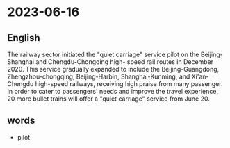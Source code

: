 # 2023-06-16

## English
The railway sector initiated the "quiet
carriage" service pilot on the Beijing-
Shanghai and Chengdu-Chongqing high-
speed rail routes in December 2020. This
service gradually expanded to include the
Beijing-Guangdong, Zhengzhou-chongqing,
Beijing-Harbin, Shanghai-Kunming,
and Xi'an-Chengdu high-speed
railways, receiving high praise from many
passenger. In order to cater to passengers'
needs and improve the travel experience,
20 more bullet trains will offer a "quiet
carriage" service from June 20.

## words
* pilot
